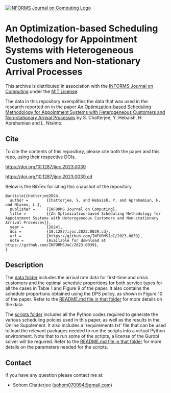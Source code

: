 [![INFORMS Journal on Computing Logo](https://INFORMSJoC.github.io/logos/INFORMS_Journal_on_Computing_Header.jpg)](https://pubsonline.informs.org/journal/ijoc)

# An Optimization-based Scheduling Methodology for Appointment Systems with Heterogeneous Customers and Non-stationary Arrival Processes

This archive is distributed in association with the [INFORMS Journal on
Computing](https://pubsonline.informs.org/journal/ijoc) under the [MIT License](LICENSE).

The data in this repository exemplifies the data
that was used in the research reported on in the paper 
[An Optimization-based Scheduling Methodology for Appointment Systems with Heterogeneous Customers and Non-stationary Arrival Processes](https://doi.org/10.1287/ijoc.2023.0039) by S. Chatterjee, Y. Hebaish, H. Aprahamian and L. Ntaimo. 

## Cite

To cite the contents of this repository, please cite both the paper and this repo, using their respective DOIs.

https://doi.org/10.1287/ijoc.2023.0039

https://doi.org/10.1287/ijoc.2023.0039.cd

Below is the BibTex for citing this snapshot of the repository.

```
@article{chatterjee2024,
  author =        {Chatterjee, S. and Hebaish, Y. and Aprahamian, H. and Ntaimo, L.},
  publisher =     {INFORMS Journal on Computing},
  title =         {{An Optimization-based Scheduling Methodology for Appointment Systems with Heterogeneous Customers and Non-stationary Arrival Processes}},
  year =          {2024},
  doi =           {10.1287/ijoc.2023.0039.cd},
  url =           {https://github.com/INFORMSJoC/2023.0039},
  note =          {Available for download at https://github.com/INFORMSJoC/2023.0039},
}  
```

## Description

The [data folder](data) includes the arrival rate data for first-time and crisis customers and the optimal schedule proportions for both service types for all the cases in Table 1 and Figure 9 of the paper. It also contains the schedule proportions obtained using the DPS policy, as shown in Figure 10 of the paper. Refer to the [README.md file in that folder](data/README.md) for more details on the data.

The [scripts folder](scripts) includes all the Python codes required to generate the various scheduling polcies used in this paper, as well as the results in the Online Supplement. It also includes a 'requirements.txt' file that can be used to load the relevant packages needed to run the scripts into a virtual Python environment. Note that to run some of the scripts, a license of the Gurobi solver will be required. Refer to the [README.md file in that folder](scripts/README.md) for more details on the parameters needed for the scripts.

## Contact
If you have any question please contact me at:
- Sohom Chatterjee (sohom070994@gmail.com)
